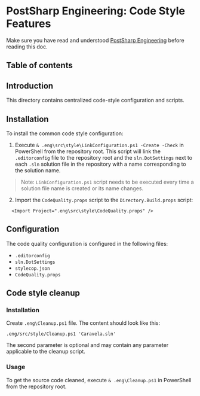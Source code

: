 # PostSharp Engineering: Code Style Features

Make sure you have read and understood [PostSharp Engineering](../README.md) before reading this doc.

## Table of contents

## Introduction

This directory contains centralized code-style configuration and scripts.

## Installation

To install the common code style configuration:

1. Execute `& .eng\src\style\LinkConfiguration.ps1 -Create -Check` in PowerShell from the repository root. This script will link the `.editorconfig` file to the repository root and the `sln.DotSettings` next to each `.sln` solution file in the repository with a name corresponding to the solution name.

> Note: `LinkConfiguration.ps1` script needs to be executed every time a solution file name is created or its name changes.

2. Import the `CodeQuality.props` script to the `Directory.Build.props` script:

```
  <Import Project=".eng\src\style\CodeQuality.props" />
```

## Configuration

The code quality configuration is configured in the following files:

- `.editorconfig`
- `sln.DotSettings`
- `stylecop.json`
- `CodeQuality.props`

## Code style cleanup

### Installation

Create `.eng\Cleanup.ps1` file. The content should look like this:

```
.eng/src/style/Cleanup.ps1 'Caravela.sln'
```

The second parameter is optional and may contain any parameter applicable to the cleanup script.

### Usage

To get the source code cleaned, execute `& .eng\Cleanup.ps1` in PowerShell from the repository root.